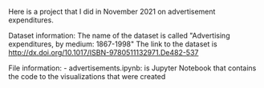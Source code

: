 Here is a project that I did in November 2021 on advertisement expenditures. 

Dataset information: The name of the dataset is called "Advertising expenditures, by medium: 1867-1998"
                     The link to the dataset is http://dx.doi.org/10.1017/ISBN-9780511132971.De482-537 

File information: 
    - advertisements.ipynb: is Jupyter Notebook that contains the code to the visualizations that were created
    
